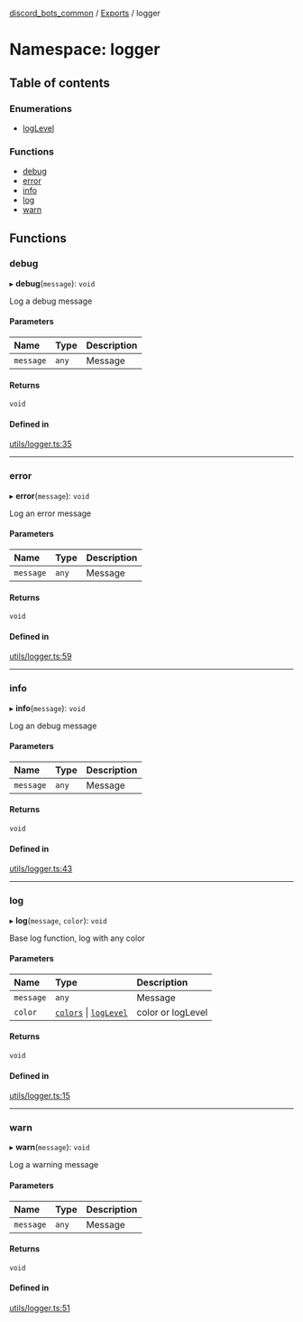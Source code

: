 [discord_bots_common](../README.md) / [Exports](../modules.md) / logger

# Namespace: logger

## Table of contents

### Enumerations

- [logLevel](../enums/logger.logLevel.md)

### Functions

- [debug](logger.md#debug)
- [error](logger.md#error)
- [info](logger.md#info)
- [log](logger.md#log)
- [warn](logger.md#warn)

## Functions

### debug

▸ **debug**(`message`): `void`

Log a debug message

#### Parameters

| Name | Type | Description |
| :------ | :------ | :------ |
| `message` | `any` | Message |

#### Returns

`void`

#### Defined in

[utils/logger.ts:35](https://github.com/dgudim/Discord-bots-common/blob/22e49ab/src/utils/logger.ts#L35)

___

### error

▸ **error**(`message`): `void`

Log an error message

#### Parameters

| Name | Type | Description |
| :------ | :------ | :------ |
| `message` | `any` | Message |

#### Returns

`void`

#### Defined in

[utils/logger.ts:59](https://github.com/dgudim/Discord-bots-common/blob/22e49ab/src/utils/logger.ts#L59)

___

### info

▸ **info**(`message`): `void`

Log an debug message

#### Parameters

| Name | Type | Description |
| :------ | :------ | :------ |
| `message` | `any` | Message |

#### Returns

`void`

#### Defined in

[utils/logger.ts:43](https://github.com/dgudim/Discord-bots-common/blob/22e49ab/src/utils/logger.ts#L43)

___

### log

▸ **log**(`message`, `color`): `void`

Base log function, log with any color

#### Parameters

| Name | Type | Description |
| :------ | :------ | :------ |
| `message` | `any` | Message |
| `color` | [`colors`](../enums/colors.colors.md) \| [`logLevel`](../enums/logger.logLevel.md) | color or logLevel |

#### Returns

`void`

#### Defined in

[utils/logger.ts:15](https://github.com/dgudim/Discord-bots-common/blob/22e49ab/src/utils/logger.ts#L15)

___

### warn

▸ **warn**(`message`): `void`

Log a warning message

#### Parameters

| Name | Type | Description |
| :------ | :------ | :------ |
| `message` | `any` | Message |

#### Returns

`void`

#### Defined in

[utils/logger.ts:51](https://github.com/dgudim/Discord-bots-common/blob/22e49ab/src/utils/logger.ts#L51)
